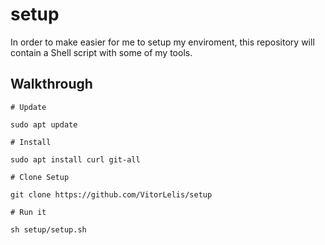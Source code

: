 # setup

In order to make easier for me to setup my enviroment, this repository will contain a Shell script with some of my tools.

## Walkthrough

```shell
# Update

sudo apt update

# Install

sudo apt install curl git-all

# Clone Setup

git clone https://github.com/VitorLelis/setup

# Run it

sh setup/setup.sh
```